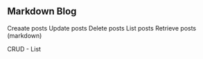 ## Markdown Blog

Creaate posts
Update posts
Delete posts
List posts
Retrieve posts (markdown)

CRUD - List